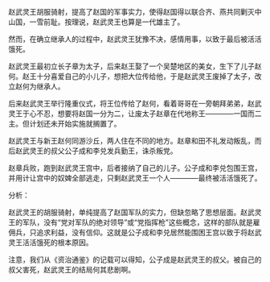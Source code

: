 赵武灵王胡服骑射，提高了赵国的军事实力，使得赵国得以联合齐、燕共同剿灭中山国，一雪前耻。按理说，赵武灵王也算是一代雄主了。

然而，在确立继承人的过程中，赵武灵王犹豫不决，感情用事，以致于最后被活活饿死。

赵武灵王最初立长子章为太子，后来赵王娶了一个吴楚地区的美女，生下了儿子赵何。赵王十分喜爱自己的小儿子，想把大位传给他，于是赵武灵王废掉了太子，改立赵何为继承人。

后来赵武灵王举行隆重仪式，将王位传给了赵何，看着哥哥在一旁朝拜弟弟，赵武灵王于心不忍，想要将赵国一分为二，让废太子赵章在代地称王————一国而二主。但计划还未开始实施就搁置了。

赵武灵王与新王赵何同游沙丘，两人住在不同的地方。赵章和田不礼发动叛乱，而后赵武灵王的叔父公子成和李兑发兵勤王，诛杀叛党。

赵章兵败，跑到赵武灵王宫中，后者接纳了自己的儿子。公子成和李兑包围王宫，并用计让宫中的奴婢全部逃走，只剩赵武灵王一个人————最终被活活饿死了。

分析：

赵武灵王的胡服骑射，单纯提高了赵国军队的实力，但缺忽略了思想层面。赵武灵王的军队，没有“党对军队的绝对领导”或“党指挥枪”这些概念，这样的部队就是雇佣兵，只追求利益，没有信仰。这就是公子成和李兑居然能围困王宫以致于将赵武灵王活活饿死的根本原因。

注意，我们从《资治通鉴》的记载可以得知，公子成是赵武灵王的叔父。被自己的叔父害死，赵武灵王的结局何其悲剧啊。



















